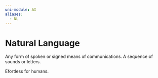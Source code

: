 ```yaml
---
uni-module: AI
aliases:
  - NL
---
```

# Natural Language

Any form of spoken or signed means of communications. A sequence of sounds or letters. 

Efortless for humans.
